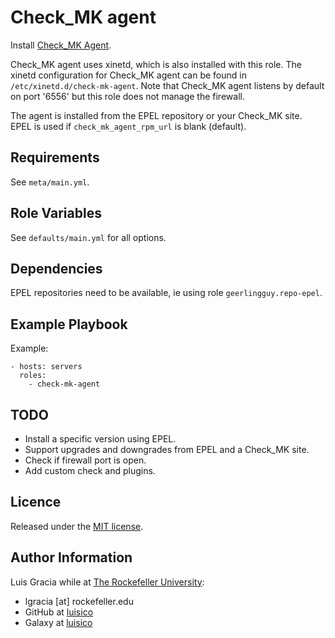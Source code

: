 Check_MK agent
==============
Install [Check_MK Agent](http://mathias-kettner.com/checkmk.html).

Check_MK agent uses xinetd, which is also installed with this role. The xinetd configuration for Check_MK agent can be found in `/etc/xinetd.d/check-mk-agent`. Note that Check_MK agent listens by default on port '6556' but this role does not manage the firewall.

The agent is installed from the EPEL repository or your Check_MK site. EPEL is used if `check_mk_agent_rpm_url` is blank (default).

Requirements
------------
See `meta/main.yml`.

Role Variables
--------------
See `defaults/main.yml` for all options.

Dependencies
------------
EPEL repositories need to be available, ie using role `geerlingguy.repo-epel`.

Example Playbook
----------------
Example:
```
- hosts: servers
  roles:
    - check-mk-agent
```

TODO
----
- Install a specific version using EPEL.
- Support upgrades and downgrades from EPEL and a Check_MK site.
- Check if firewall port is open.
- Add custom check and plugins.

Licence
-------
Released under the [MIT license](https://opensource.org/licenses/MIT).

Author Information
------------------
Luis Gracia while at [The Rockefeller University](https://www.rockefeller.edu):
- lgracia [at] rockefeller.edu
- GitHub at [luisico](https://github.com/luisico)
- Galaxy at [luisico](https://galaxy.ansible.com/luisico)
